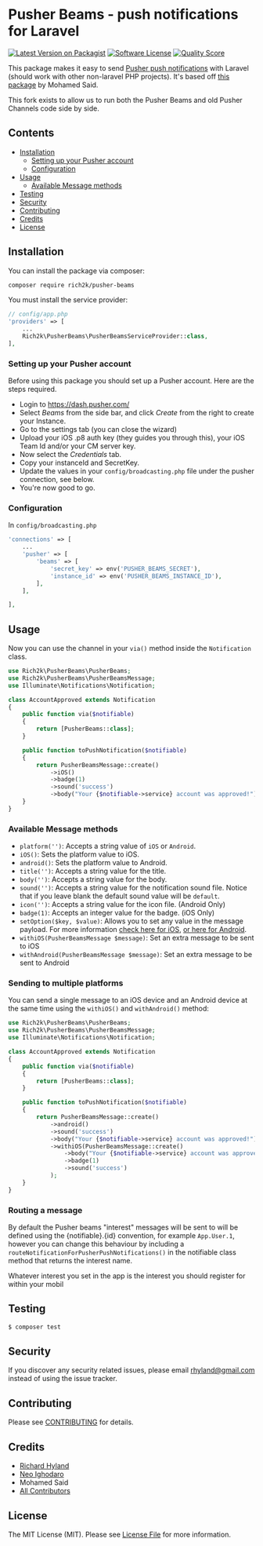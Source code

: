 # Pusher Beams - push notifications for Laravel

[![Latest Version on Packagist](https://img.shields.io/packagist/v/rich2k/pusher-beams.svg?style=flat-square)](https://packagist.org/packages/rich2k/pusher-beams)
[![Software License](https://img.shields.io/badge/license-MIT-brightgreen.svg?style=flat-square)](LICENSE.md)
[![Quality Score](https://img.shields.io/scrutinizer/g/neoighodaro/pusher-beams.svg?style=flat-square)](https://scrutinizer-ci.com/g/rich2k/pusher-beams)

This package makes it easy to send [Pusher push notifications](https://docs.pusher.com/push-notifications) with Laravel (should work with other non-laravel PHP projects). It's based off [this package](https://github.com/laravel-notification-channels/pusher-push-notifications) by Mohamed Said.

This fork exists to allow us to run both the Pusher Beams and old Pusher Channels code side by side.

## Contents

- [Installation](#installation)
	- [Setting up your Pusher account](#setting-up-your-pusher-account)
	- [Configuration](#configuration)
- [Usage](#usage)
	- [Available Message methods](#available-message-methods)
- [Testing](#testing)
- [Security](#security)
- [Contributing](#contributing)
- [Credits](#credits)
- [License](#license)


## Installation

You can install the package via composer:

``` bash
composer require rich2k/pusher-beams
```

You must install the service provider:

``` php
// config/app.php
'providers' => [
    ...
    Rich2k\PusherBeams\PusherBeamsServiceProvider::class,
],
```


### Setting up your Pusher account

Before using this package you should set up a Pusher account. Here are the steps required.

* Login to https://dash.pusher.com/
* Select *Beams* from the side bar, and click *Create* from the right to create your Instance.
* Go to the settings tab (you can close the wizard)
* Upload your iOS .p8 auth key (they guides you through this), your iOS Team Id and/or your CM server key.
* Now select the *Credentials* tab.
* Copy your instanceId and SecretKey.
* Update the values in your `config/broadcasting.php` file under the pusher connection, see below.
* You're now good to go.

### Configuration

In `config/broadcasting.php`

``` php
'connections' => [
    ...
    'pusher' => [
        'beams' => [
            'secret_key' => env('PUSHER_BEAMS_SECRET'),
            'instance_id' => env('PUSHER_BEAMS_INSTANCE_ID'),
        ],
    ],

],

```

## Usage

Now you can use the channel in your `via()` method inside the `Notification` class.

``` php
use Rich2k\PusherBeams\PusherBeams;
use Rich2k\PusherBeams\PusherBeamsMessage;
use Illuminate\Notifications\Notification;

class AccountApproved extends Notification
{
    public function via($notifiable)
    {
        return [PusherBeams::class];
    }

    public function toPushNotification($notifiable)
    {
        return PusherBeamsMessage::create()
            ->iOS()
            ->badge(1)
            ->sound('success')
            ->body("Your {$notifiable->service} account was approved!");
    }
}
```

### Available Message methods

- `platform('')`: Accepts a string value of `iOS` or `Android`.
- `iOS()`: Sets the platform value to iOS.
- `android()`: Sets the platform value to Android.
- `title('')`: Accepts a string value for the title.
- `body('')`: Accepts a string value for the body.
- `sound('')`: Accepts a string value for the notification sound file. Notice that if you leave blank the default sound value will be `default`.
- `icon('')`: Accepts a string value for the icon file. (Android Only)
- `badge(1)`: Accepts an integer value for the badge. (iOS Only)
- `setOption($key, $value)`: Allows you to set any value in the message payload. For more information [check here for iOS](https://docs.pusher.com/beams/getting-started/ios/publish-notifications#custom-data), [or here for Android](https://docs.pusher.com/beams/getting-started/android/publish-notifications#custom-data).
- `withiOS(PusherBeamsMessage $message)`: Set an extra message to be sent to iOS
- `withAndroid(PusherBeamsMessage $message)`: Set an extra message to be sent to Android

### Sending to multiple platforms

You can send a single message to an iOS device and an Android device at the same time using the `withiOS()` and `withAndroid()` method:

``` php
use Rich2k\PusherBeams\PusherBeams;
use Rich2k\PusherBeams\PusherBeamsMessage;
use Illuminate\Notifications\Notification;

class AccountApproved extends Notification
{
    public function via($notifiable)
    {
        return [PusherBeams::class];
    }

    public function toPushNotification($notifiable)
    {
        return PusherBeamsMessage::create()
            ->android()
            ->sound('success')
            ->body("Your {$notifiable->service} account was approved!")
            ->withiOS(PusherBeamsMessage::create()
                ->body("Your {$notifiable->service} account was approved!")
                ->badge(1)
                ->sound('success')
            );
    }
}
```

### Routing a message

By default the Pusher beams "interest" messages will be sent to will be defined using the {notifiable}.{id} convention, for example `App.User.1`, however you can change this behaviour by including a `routeNotificationForPusherPushNotifications()` in the notifiable class method that returns the interest name.

Whatever interest you set in the app is the interest you should register for within your mobil

## Testing

``` bash
$ composer test
```

## Security

If you discover any security related issues, please email rhyland@gmail.com instead of using the issue tracker.

## Contributing

Please see [CONTRIBUTING](CONTRIBUTING.md) for details.

## Credits

- [Richard Hyland](https://github.com/Rich2k)
- [Neo Ighodaro](https://github.com/neoighodaro)
- Mohamed Said
- [All Contributors](../../contributors)

## License

The MIT License (MIT). Please see [License File](LICENSE.md) for more information.
